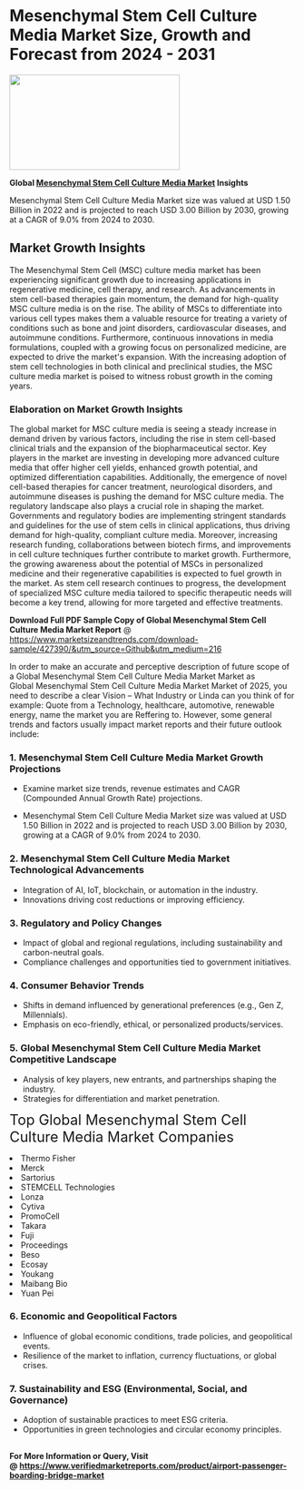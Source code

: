 <H1>Mesenchymal Stem Cell Culture Media Market Size, Growth and Forecast from 2024 - 2031</H1><img class="aligncenter size-medium wp-image-584254" src="https://thirdeyenews.in/wp-content/uploads/2024/09/Global-Market-Research-300x168.jpeg" alt="" width="300" height="168" /><p><strong>Global&nbsp;<a href="https://www.marketsizeandtrends.com/download-sample/427390/&amp;utm_source=Github&utm_medium=216">Mesenchymal Stem Cell Culture Media Market</a> Insights</strong></p><p>Mesenchymal Stem Cell Culture Media Market size was valued at USD 1.50 Billion in 2022 and is projected to reach USD 3.00 Billion by 2030, growing at a CAGR of 9.0% from 2024 to 2030.</p><p><h2>Market Growth Insights</h2> The Mesenchymal Stem Cell (MSC) culture media market has been experiencing significant growth due to increasing applications in regenerative medicine, cell therapy, and research. As advancements in stem cell-based therapies gain momentum, the demand for high-quality MSC culture media is on the rise. The ability of MSCs to differentiate into various cell types makes them a valuable resource for treating a variety of conditions such as bone and joint disorders, cardiovascular diseases, and autoimmune conditions. Furthermore, continuous innovations in media formulations, coupled with a growing focus on personalized medicine, are expected to drive the market's expansion. With the increasing adoption of stem cell technologies in both clinical and preclinical studies, the MSC culture media market is poised to witness robust growth in the coming years. <h3>Elaboration on Market Growth Insights</h3> The global market for MSC culture media is seeing a steady increase in demand driven by various factors, including the rise in stem cell-based clinical trials and the expansion of the biopharmaceutical sector. Key players in the market are investing in developing more advanced culture media that offer higher cell yields, enhanced growth potential, and optimized differentiation capabilities. Additionally, the emergence of novel cell-based therapies for cancer treatment, neurological disorders, and autoimmune diseases is pushing the demand for MSC culture media. The regulatory landscape also plays a crucial role in shaping the market. Governments and regulatory bodies are implementing stringent standards and guidelines for the use of stem cells in clinical applications, thus driving demand for high-quality, compliant culture media. Moreover, increasing research funding, collaborations between biotech firms, and improvements in cell culture techniques further contribute to market growth. Furthermore, the growing awareness about the potential of MSCs in personalized medicine and their regenerative capabilities is expected to fuel growth in the market. As stem cell research continues to progress, the development of specialized MSC culture media tailored to specific therapeutic needs will become a key trend, allowing for more targeted and effective treatments. </p><p><span class=""><strong>Download Full PDF Sample Copy of Global Mesenchymal Stem Cell Culture Media Market Report</strong> @ <a href="https://www.marketsizeandtrends.com/download-sample/427390/&amp;utm_source=Github&utm_medium=216" target="_blank">https://www.marketsizeandtrends.com/download-sample/427390/&amp;utm_source=Github&utm_medium=216</a></span></p><p>In order to make an accurate and perceptive description of future scope of a Global&nbsp;Mesenchymal Stem Cell Culture Media Market Market as Global&nbsp;Mesenchymal Stem Cell Culture Media Market Market of 2025, you need to describe a clear Vision &ndash; What Industry or Linda can you think of for example: Quote from a Technology, healthcare, automotive, renewable energy, name the market you are Reffering to. However, some general trends and factors usually impact market reports and their future outlook include:</p><h3>1.&nbsp;<strong>Mesenchymal Stem Cell Culture Media Market Growth Projections</strong></h3><ul><li>Examine market size trends, revenue estimates and CAGR (Compounded Annual Growth Rate) projections.</li><li><p>Mesenchymal Stem Cell Culture Media Market size was valued at USD 1.50 Billion in 2022 and is projected to reach USD 3.00 Billion by 2030, growing at a CAGR of 9.0% from 2024 to 2030.</p></li></ul><h3>2.&nbsp;<strong>Mesenchymal Stem Cell Culture Media Market Technological Advancements</strong></h3><ul><li>Integration of AI, IoT, blockchain, or automation in the industry.</li><li>Innovations driving cost reductions or improving efficiency.</li></ul><h3>3.&nbsp;<strong>Regulatory and Policy Changes</strong></h3><ul><li>Impact of global and regional regulations, including sustainability and carbon-neutral goals.</li><li>Compliance challenges and opportunities tied to government initiatives.</li></ul><h3>4.&nbsp;<strong>Consumer Behavior Trends</strong></h3><ul><li>Shifts in demand influenced by generational preferences (e.g., Gen Z, Millennials).</li><li>Emphasis on eco-friendly, ethical, or personalized products/services.</li></ul><h3>5.&nbsp;<strong>Global Mesenchymal Stem Cell Culture Media Market Competitive Landscape</strong></h3><ul><li>Analysis of key players, new entrants, and partnerships shaping the industry.</li><li>Strategies for differentiation and market penetration.</li></ul><p data-pm-slice="1 1 []"><span style="color: inherit; font-family: inherit; font-size: 25px;">Top Global Mesenchymal Stem Cell Culture Media Market Companies</span></p><div class="" data-test-id=""><p><li>Thermo Fisher</li><li> Merck</li><li> Sartorius</li><li> STEMCELL Technologies</li><li> Lonza</li><li> Cytiva</li><li> PromoCell</li><li> Takara</li><li> Fuji</li><li> Proceedings</li><li> Beso</li><li> Ecosay</li><li> Youkang</li><li> Maibang Bio</li><li> Yuan Pei</li></p></div><h3>6.&nbsp;<strong>Economic and Geopolitical Factors</strong></h3><ul><li>Influence of global economic conditions, trade policies, and geopolitical events.</li><li>Resilience of the market to inflation, currency fluctuations, or global crises.</li></ul><h3>7.&nbsp;<strong>Sustainability and ESG (Environmental, Social, and Governance)</strong></h3><ul><li>Adoption of sustainable practices to meet ESG criteria.</li><li>Opportunities in green technologies and circular economy principles.</li></ul><h2><strong style="font-size: 14px;">For More Information or Query, Visit @&nbsp;</strong><a style="background-color: #ffffff; font-size: 14px;" href="https://www.marketsizeandtrends.com/report/mesenchymal-stem-cell-culture-media-market/" target="_blank">https://www.verifiedmarketreports.com/product/airport-passenger-boarding-bridge-market</a></h2>
